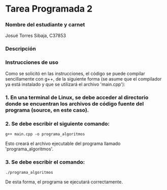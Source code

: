 # Tarea Programada 2

### Nombre del estudiante y carnet
Josué Torres Sibaja, C37853

### Descripción


### Instrucciones de uso
Como se solicitó en las instrucciones, el código se puede compilar sencillamente con g++, de la siguiente forma (se asume que el compilador ya está instalado y que se utilizará el archivo 'main.cpp'):

### 1. En una terminal de Linux, se debe acceder al directorio donde se encuentran los archivos de código fuente del programa (source, en este caso).

### 2. Se debe escribir el siguiente comando:

    g++ main.cpp -o programa_algoritmos

Esto creará el archivo ejecutable del programa llamado 'programa_algoritmos'.

### 3. Se debe escribir el comando:

    ./programa_algoritmos

De esta forma, el programa se ejecutará correctamente.